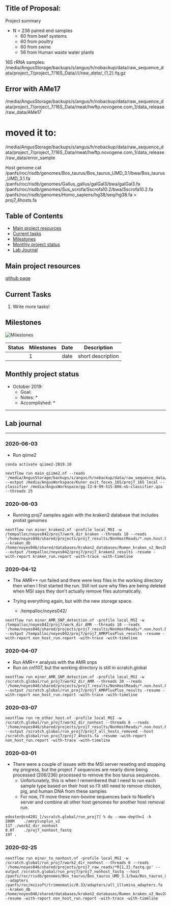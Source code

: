Title of Proposal:
------------

Project summary

* N = 236 paired end samples
  * 60 from beef systems
  * 60 from poultry
  * 60 from swine
  * 56 from Human waste water plants


16S rRNA samples:
/media/AngusStorage/backups/s/angus/h/nobackup/data/raw_sequence_data/project_7/project_7/16S_Data/*/*/*/raw_data/_*{1,2}.fq.gz

## Error with AMe17
/media/AngusStorage/backups/s/angus/h/nobackup/data/raw_sequence_data/project_7/project_7/16S_Data/meat/hwftp.novogene.com_1/data_release/raw_data/AMe17

# moved it to:
/media/AngusStorage/backups/s/angus/h/nobackup/data/raw_sequence_data/project_7/project_7/16S_Data/meat/hwftp.novogene.com_1/data_release/raw_data/error_sample

Host genome
cat /panfs/roc/risdb/genomes/Bos_taurus/Bos_taurus_UMD_3.1/bwa/Bos_taurus_UMD_3.1.fa /panfs/roc/risdb/genomes/Gallus_gallus/galGal3/bwa/galGal3.fa /panfs/roc/risdb/genomes/Sus_scrofa/Sscrofa10.2/bwa/Sscrofa10.2.fa /panfs/roc/risdb/genomes/Homo_sapiens/hg38/seq/hg38.fa > proj7_4hosts.fa



Table of Contents
-----
* [Main project resources](#main-project-resources)
* [Current tasks](#current-tasks)
* [Milestones](#milestones)
* [Monthly project status](#monthly-project-status)
* [Lab Journal](#lab-journal)

## Main project resources

[github page](https://github.com/EnriqueDoster/project_lab_notebooks)



## Current Tasks

  1. Write more tasks!
  
## Milestones

![Milestones]( "timeline")

| Status | Milestones| Date  | Description  |
| -------| ------------- |:------------:| ------------|
| | 1      | date  | short description |

    
## Monthly project status

- October 2019:
  * Goal: 
  * Notes:
    * 
  * Accomplished: 
    * 


***
## Lab journal
---------------------------------------------------------------------------------------------------------------
### 2020-06-03
* Run qiime2 
```
conda activate qiime2-2019.10

nextflow run main_qiime2.nf --reads '/media/AngusStorage/backups/s/angus/h/nobackup/data/raw_sequence_data/project_7/project_7/16S_Data/*/*/*/raw_data/*_{1,2}.fq.gz' --output /media/AngusWorkspace/Kuner_exit_feces_16S/proj7_16S local --classifier /media/AngusWorkspace/gg-13-8-99-515-806-nb-classifier.qza --threads 25
```


### 2020-06-03
* Running proj7 samples again with the kraken2 database that includes protist genomes
```
nextflow run minor_kraken2.nf -profile local_MSI -w /tempalloc/noyes042/proj7/work_dir_kraken --threads 10 --reads '/home/noyes046/shared/projects/proj7_results/NonHostReads/*.non.host.R{1,2}.fastq.gz' --kraken_db /home/noyes046/shared/databases/kraken2_databases/Rumen_kraken_v2_Nov2019/ --output /tempalloc/noyes042/proj7/proj7_kraken2_results -resume -with-report kraken_run.report -with-trace -with-timeline
```



### 2020-04-12
* The AMR++ run failed and there were less files in the working directory then when I first started the run. Still not sure why files are being deleted when MSI says they don't actually remove files automatically.

* Trying everything again, but with the new storage space.
  * /tempalloc/noyes042/

```
nextflow run minor_AMR_SNP_detection.nf -profile local_MSI -w /tempalloc/noyes042/proj7/work_dir_AMR --threads 10 --reads '/home/noyes046/shared/projects/proj7_results/NonHostReads/*.non.host.R{1,2}.fastq.gz' --output /tempalloc/noyes042/proj7/proj7_AMRPlusPlus_results -resume -with-report non_host_run.report -with-trace -with-timeline
```


### 2020-04-07
* Run AMR++ analysis with the AMR snps
* Run on cn1107, but the working directory is still in scratch.global
```
nextflow run minor_AMR_SNP_detection.nf -profile local_MSI -w /scratch.global/run_proj7/work2_dir_AMR --threads 20 --reads '/home/noyes046/shared/projects/proj7_results/NonHostReads/*.non.host.R{1,2}.fastq.gz' --output /scratch.global/run_proj7/proj7_AMRPlusPlus_results -resume -with-report non_host_run.report -with-trace -with-timeline
```


### 2020-03-07


```
nextflow run rm_other_host.nf -profile local_MSI -w /scratch.global/run_proj7/work2_dir_nonhost --threads 6 --reads '/home/noyes046/shared/projects/proj7_results/NonHostReads/*.non.host.R{1,2}.fastq.gz' --output /scratch.global/run_proj7/proj7_all_hosts_removed --host /scratch.global/run_proj7/proj7_4hosts.fa -resume -with-report non_host_run.report -with-trace -with-timeline
```


### 2020-03-01
* There were a couple of issues with the MSI server reseting and stopping my progress, but the project 7 sequences are nearly done being processed (206/236) processed to remove the bos taurus sequences.
  * Unfortunately, this is when I remembered that I need to run each sample type based on their host so I'll still need to remove chicken, pig, and human DNA from these samples
  * For now, I'll move these non-bovine sequences back to Noelle's server and combine all other host genomes for another host removal run.
 ```
 edoster@cn4201 [/scratch.global/run_proj7] % du --max-depth=1 -h
200M	./amrplusplus_v2
11T	./work2_dir_nonhost
8.0T	./proj7_nonhost_fastq
19T	.
 ```
 
### 2020-02-25

```
nextflow run minor_to_nonhost.nf -profile local_MSI -w /scratch.global/run_proj7/work2_dir_nonhost --threads 6 --reads '/home/noyes046/shared/projects/proj7_raw_reads/*R{1,2}.fastq.gz' --output /scratch.global/run_proj7/proj7_nonhost_fastq --host /panfs/roc/risdb/genomes/Bos_taurus/Bos_taurus_UMD_3.1/bwa/Bos_taurus_UMD_3.1.fa --adapters /panfs/roc/msisoft/trimmomatic/0.33/adapters/all_illumina_adapters.fa --kraken_db /home/noyes046/shared/databases/kraken2_databases/Rumen_kraken_v2_Nov2019/ -resume -with-report non_host_run.report -with-trace -with-timeline

```

